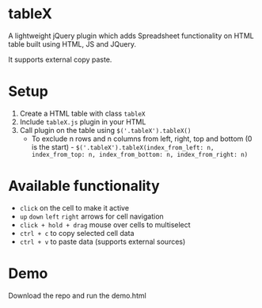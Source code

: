 # tableX

A lightweight jQuery plugin which adds Spreadsheet functionality on HTML table built using HTML, JS and JQuery.

It supports external copy paste.

# Setup
1. Create a HTML table with class `tableX`
2. Include `tableX.js` plugin in your HTML
3. Call plugin on the table using `$('.tableX').tableX()`
   - To exclude n rows and n columns from left, right, top and bottom (0 is the start) - 
   `$('.tableX').tableX(index_from_left: n, index_from_top: n, index_from_bottom: n, index_from_right: n)` 
   
# Available functionality

- `click` on the cell to make it active
- `up` `down` `left` `right` arrows for cell navigation
- `click + hold + drag` mouse over cells to multiselect
- `ctrl + c` to copy selected cell data
- `ctrl + v` to paste data (supports external sources)

# Demo

Download the repo and run the demo.html

